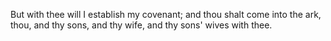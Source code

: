 But with thee will I establish my covenant; and thou shalt come into the ark, thou, and thy sons, and thy wife, and thy sons' wives with thee.
